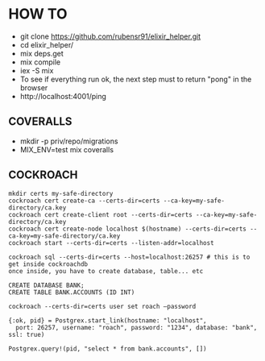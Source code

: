  # HOW TO
 * git clone https://github.com/rubensr91/elixir_helper.git
 * cd elixir_helper/
 * mix deps.get
 * mix compile
 * iex -S mix
 * To see if everything run ok, the next step must to return "pong" in the browser
 * http://localhost:4001/ping 

## COVERALLS
 * mkdir -p priv/repo/migrations
 * MIX_ENV=test mix coveralls

## COCKROACH
    mkdir certs my-safe-directory
    cockroach cert create-ca --certs-dir=certs --ca-key=my-safe-directory/ca.key
    cockroach cert create-client root --certs-dir=certs --ca-key=my-safe-directory/ca.key
    cockroach cert create-node localhost $(hostname) --certs-dir=certs --ca-key=my-safe-directory/ca.key
    cockroach start --certs-dir=certs --listen-addr=localhost

    cockroach sql --certs-dir=certs --host=localhost:26257 # this is to get inside cockroachdb
    once inside, you have to create database, table... etc

    CREATE DATABASE BANK;
    CREATE TABLE BANK.ACCOUNTS (ID INT)

    cockroach --certs-dir=certs user set roach —password

    {:ok, pid} = Postgrex.start_link(hostname: "localhost",
      port: 26257, username: "roach", password: "1234", database: "bank", ssl: true)

    Postgrex.query!(pid, "select * from bank.accounts", [])